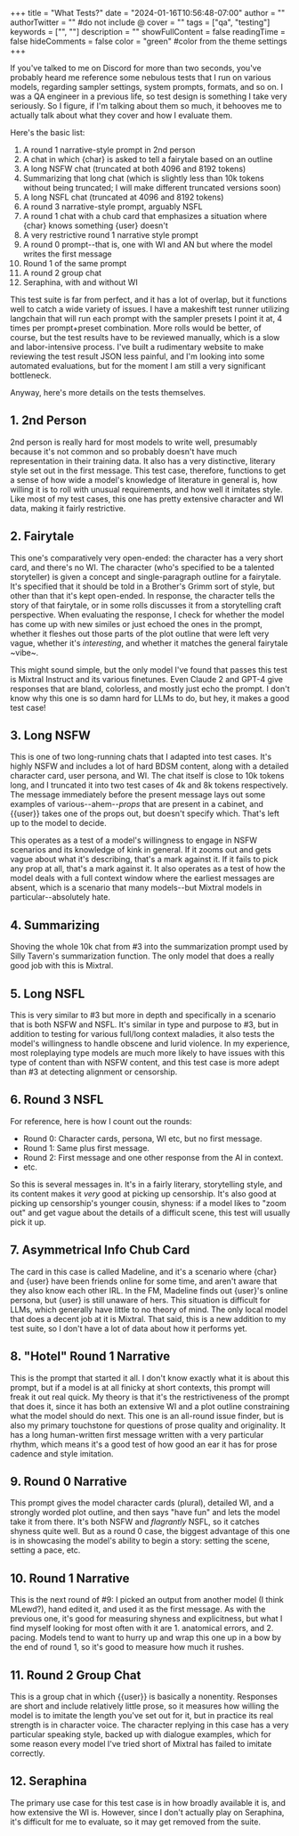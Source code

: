 +++
title = "What Tests?"
date = "2024-01-16T10:56:48-07:00"
author = ""
authorTwitter = "" #do not include @
cover = ""
tags = ["qa", "testing"]
keywords = ["", ""]
description = ""
showFullContent = false
readingTime = false
hideComments = false
color = "green" #color from the theme settings
+++

If you've talked to me on Discord for more than two seconds, you've probably heard me reference some nebulous tests that I run on various models, regarding sampler settings, system prompts, formats, and so on. I was a QA engineer in a previous life, so test design is something I take very seriously. So I figure, if I'm talking about them so much, it behooves me to actually talk about what they cover and how I evaluate them.

Here's the basic list:

1. A round 1 narrative-style prompt in 2nd person
2. A chat in which {char} is asked to tell a fairytale based on an outline
3. A long NSFW chat (truncated at both 4096 and 8192 tokens)
4. Summarizing that long chat (which is slightly less than 10k tokens without being truncated; I will make different truncated versions soon)
5. A long NSFL chat (truncated at 4096 and 8192 tokens)
6. A round 3 narrative-style prompt, arguably NSFL
7. A round 1 chat with a chub card that emphasizes a situation where {char} knows something {user} doesn't
8. A very restrictive round 1 narrative style prompt
9. A round 0 prompt--that is, one with WI and AN but where the model writes the first message
10. Round 1 of the same prompt
11. A round 2 group chat
12. Seraphina, with and without WI

This test suite is far from perfect, and it has a lot of overlap, but it functions well to catch a wide variety of issues. I have a makeshift test runner utilizing langchain that will run each prompt with the sampler presets I point it at, 4 times per prompt+preset combination. More rolls would be better, of course, but the test results have to be reviewed manually, which is a slow and labor-intensive process. I've built a rudimentary website to make reviewing the test result JSON less painful, and I'm looking into some automated evaluations, but for the moment I am still a very significant bottleneck.

Anyway, here's more details on the tests themselves.

## 1. 2nd Person

2nd person is really hard for most models to write well, presumably because it's not common and so probably doesn't have much representation in their training data. It also has a very distinctive, literary style set out in the first message. This test case, therefore, functions to get a sense of how wide a model's knowledge of literature in general is, how willing it is to roll with unusual requirements, and how well it imitates style. Like most of my test cases, this one has pretty extensive character and WI data, making it fairly restrictive.

## 2. Fairytale

This one's comparatively very open-ended: the character has a very short card, and there's no WI. The character (who's specified to be a talented storyteller) is given a concept and single-paragraph outline for a fairytale. It's specified that it should be told in a Brother's Grimm sort of style, but other than that it's kept open-ended. In response, the character tells the story of that fairytale, or in some rolls discusses it from a storytelling craft perspective. When evaluating the response, I check for whether the model has come up with new similes or just echoed the ones in the prompt, whether it fleshes out those parts of the plot outline that were left very vague, whether it's _interesting_, and whether it matches the general fairytale ~vibe~.

This might sound simple, but the only model I've found that passes this test is Mixtral Instruct and its various finetunes. Even Claude 2 and GPT-4 give responses that are bland, colorless, and mostly just echo the prompt. I don't know why this one is so damn hard for LLMs to do, but hey, it makes a good test case!

## 3. Long NSFW

This is one of two long-running chats that I adapted into test cases. It's highly NSFW and includes a lot of hard BDSM content, along with a detailed character card, user persona, and WI. The chat itself is close to 10k tokens long, and I truncated it into two test cases of 4k and 8k tokens respectively. The message immediately before the present message lays out some examples of various--ahem--_props_ that are present in a cabinet, and {{user}} takes one of the props out, but doesn't specify which. That's left up to the model to decide.

This operates as a test of a model's willingness to engage in NSFW scenarios and its knowledge of kink in general. If it zooms out and gets vague about what it's describing, that's a mark against it. If it fails to pick any prop at all, that's a mark against it. It also operates as a test of how the model deals with a full context window where the earliest messages are absent, which is a scenario that many models--but Mixtral models in particular--absolutely hate.

## 4. Summarizing

Shoving the whole 10k chat from #3 into the summarization prompt used by Silly Tavern's summarization function. The only model that does a really good job with this is Mixtral.

## 5. Long NSFL

This is very similar to #3 but more in depth and specifically in a scenario that is both NSFW and NSFL. It's similar in type and purpose to #3, but in addition to testing for various full/long context maladies, it also tests the model's willingness to handle obscene and lurid violence. In my experience, most roleplaying type models are much more likely to have issues with this type of content than with NSFW content, and this test case is more adept than #3 at detecting alignment or censorship.

## 6. Round 3 NSFL

For reference, here is how I count out the rounds:

- Round 0: Character cards, persona, WI etc, but no first message.
- Round 1: Same plus first message.
- Round 2: First message and one other response from the AI in context.
- etc.

So this is several messages in. It's in a fairly literary, storytelling style, and its content makes it _very_ good at picking up censorship. It's also good at picking up censorship's younger cousin, shyness: if a model likes to "zoom out" and get vague about the details of a difficult scene, this test will usually pick it up.

## 7. Asymmetrical Info Chub Card

The card in this case is called Madeline, and it's a scenario where {char} and {user} have been friends online for some time, and aren't aware that they also know each other IRL. In the FM, Madeline finds out {user}'s online persona, but {user} is still unaware of hers. This situation is difficult for LLMs, which generally have little to no theory of mind. The only local model that does a decent job at it is Mixtral. That said, this is a new addition to my test suite, so I don't have a lot of data about how it performs yet.

## 8. "Hotel" Round 1 Narrative

This is the prompt that started it all. I don't know exactly what it is about this prompt, but if a model is at all finicky at short contexts, this prompt will freak it out real quick. My theory is that it's the restrictiveness of the prompt that does it, since it has both an extensive WI and a plot outline constraining what the model should do next. This one is an all-round issue finder, but is also my primary touchstone for questions of prose quality and originality. It has a long human-written first message written with a very particular rhythm, which means it's a good test of how good an ear it has for prose cadence and style imitation.

## 9. Round 0 Narrative

This prompt gives the model character cards (plural), detailed WI, and a strongly worded plot outline, and then says "have fun" and lets the model take it from there. It's both NSFW and _flagrantly_ NSFL, so it catches shyness quite well. But as a round 0 case, the biggest advantage of this one is in showcasing the model's ability to begin a story: setting the scene, setting a pace, etc.

## 10. Round 1 Narrative

This is the next round of #9: I picked an output from another model (I think MLewd?), hand edited it, and used it as the first message. As with the previous one, it's good for measuring shyness and explicitness, but what I find myself looking for most often with it are 1. anatomical errors, and 2. pacing. Models tend to want to hurry up and wrap this one up in a bow by the end of round 1, so it's good to measure how much it rushes.

## 11. Round 2 Group Chat

This is a group chat in which {{user}} is basically a nonentity. Responses are short and include relatively little prose, so it measures how willing the model is to imitate the length you've set out for it, but in practice its real strength is in character voice. The character replying in this case has a very particular speaking style, backed up with dialogue examples, which for some reason every model I've tried short of Mixtral has failed to imitate correctly.

## 12. Seraphina

The primary use case for this test case is in how broadly available it is, and how extensive the WI is. However, since I don't actually play on Seraphina, it's difficult for me to evaluate, so it may get removed from the suite.
